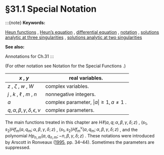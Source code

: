 # §31.1 Special Notation

:::{note}
**Keywords:**

[Heun functions](http://dlmf.nist.gov/search/search?q=Heun%20functions) , [Heun’s equation](http://dlmf.nist.gov/search/search?q=Heun%20equation) , [differential equation](http://dlmf.nist.gov/search/search?q=differential%20equation) , [notation](http://dlmf.nist.gov/search/search?q=notation) , [solutions analytic at three singularities](http://dlmf.nist.gov/search/search?q=solutions%20analytic%20at%20three%20singularities) , [solutions analytic at two singularities](http://dlmf.nist.gov/search/search?q=solutions%20analytic%20at%20two%20singularities)

**See also:**

Annotations for Ch.31
:::

(For other notation see Notation for the Special Functions .)


| $x$ , $y$ | real variables. |
|---|---|
| $z$ , $\zeta$ , $w$ , $W$ | complex variables. |
| $j$ , $k$ , $\ell$ , $m$ , $n$ | nonnegative integers. |
| $a$ | complex parameter, $\|a\|\geq 1,a\neq 1$ . |
| $q,\alpha,\beta,\gamma,\delta,\epsilon,\nu$ | complex parameters. |


The main functions treated in this chapter are $\mathit{H\!\ell}\left(a,q;\alpha,\beta,\gamma,\delta;z\right)$ , $(s_{1},s_{2})\mathit{Hf}_{m}\left(a,q_{m};\alpha,\beta,\gamma,\delta;z\right)$ , $(s_{1},s_{2})\mathit{Hf}_{m}^{\nu}\left(a,q_{m};\alpha,\beta,\gamma,\delta;z\right)$ , and the polynomial $\mathit{Hp}_{n,m}\left(a,q_{n,m};-n,\beta,\gamma,\delta;z\right)$ . These notations were introduced by Arscott in Ronveaux ([1995](./bib/R.html#bib1965 "Heun’s Differential Equations"), pp. 34–44). Sometimes the parameters are suppressed.
